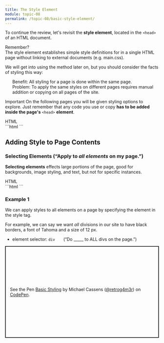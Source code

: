 ```yaml
---
title: The Style Element
module: topic-08
permalink: /topic-08/basic-style-element/
---
```


<div class="divider-heading"></div>

To continue the review, let's revisit the **style element**, located in the `<head>` of an HTML document.

<p><span class="remember-text">Remember?</span><br/>
The style element establishes simple style definitions for in a single HTML page without linking to external documents (e.g. main.css).</p>


We will get into using the method later on, but you should consider the facts of styling this way:

<ul style="list-style-type: none">
  <li class="icon-pro"> Benefit: All styling for a page is done within the same page.</li>
  <li class="icon-con"> Problem: To apply the same styles on different pages requires manual addition or copying on all pages of the site.</li>
</ul>

<span class="label label-danger">Important</span> On the following pages you will be given styling options to explore. Just remember that any code you use or copy **has to be added inside the page's** `<head>` **element**.

<div class="code-heading">
  <span class="html">HTML</span>
</div>
```html
<!DOCTYPE html>
<html>
  <head>
    <title>My Way-Cool Awesome Site</title>
    <style>
      /* “Decorative” styling of page contents... */
    </style>
  </head>

  <body>
    <!-- Page contents that will get styled... -->
  </body>
</html>
```


<div class="divider-pg"></div>


## Adding Style to Page Contents

### Selecting Elements (“Apply to _all elements_ on my page.”)
**Selecting elements** effects large portions of the page, good for backgrounds, image styling, and text, but not for specific instances.

<div class="code-heading">
  <span class="html">HTML</span>
</div>
```html
<style>
  body {
    /* Will affect the ENTIRE body of the page. */
  }
  h1 {
    /* Will affect EVERY heading 1 on the page. */
  }
  img {
    /* Will affect ALL images on the page. */
  }
</style>
```

### Example 1

We can apply styles to all elements on a page by specifying the element in the style tag.

For example, we can say we want _all_ divisions in our site to have black borders, a font of Tahoma and a size of 12 px.
- element selector: `div` &nbsp;&nbsp;&nbsp;&nbsp;&nbsp;&nbsp;(“Do _____ to ALL divs on the page.”)


<p class="codepen" data-height="300" data-default-tab="html,result" data-slug-hash="bGedNXp" data-editable="true" data-user="retrog4m3r" style="height: 300px; box-sizing: border-box; display: flex; align-items: center; justify-content: center; border: 2px solid; margin: 1em 0; padding: 1em;">
  <span>See the Pen <a href="https://codepen.io/retrog4m3r/pen/bGedNXp">
  Basic Styling</a> by Michael Cassens (<a href="https://codepen.io/retrog4m3r">@retrog4m3r</a>)
  on <a href="https://codepen.io">CodePen</a>.</span>
</p>
<script async src="https://cpwebassets.codepen.io/assets/embed/ei.js"></script>
